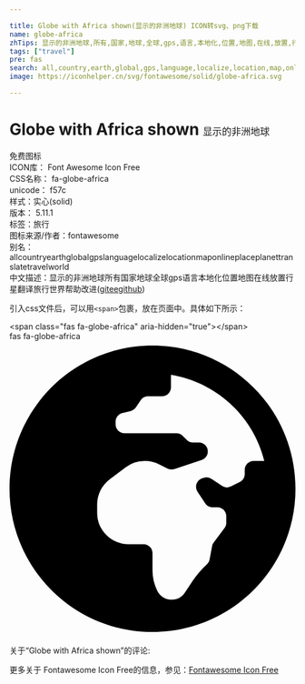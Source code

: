 ```yaml
---

title: Globe with Africa shown(显示的非洲地球) ICON转svg、png下载
name: globe-africa
zhTips: 显示的非洲地球,所有,国家,地球,全球,gps,语言,本地化,位置,地图,在线,放置,行星,翻译,旅行,世界
tags: ["travel"]
pre: fas
search: all,country,earth,global,gps,language,localize,location,map,online,place,planet,translate,travel,world
image: https://iconhelper.cn/svg/fontawesome/solid/globe-africa.svg

---
```


# Globe with Africa shown  <small style="font-size: 60%;font-weight: 100">显示的非洲地球</small>


<div class="detail-page">
<p>
<span><span class="badge-success badge">免费图标</span> </span>
<br/>
<span>
ICON库：
<span class="badge-secondary badge">Font Awesome Icon Free</span> 
</span>
<br/>
<span>
CSS名称：
<span class="badge-secondary badge">fa-globe-africa</span> 
</span>
<br/>
<span>
unicode：
<span class="badge-secondary badge">f57c</span> 
<copy-btn content='f57c' btn-title=""></copy-btn>
<copy-btn :content='String.fromCodePoint(parseInt("f57c", 16))' btn-title="复制U"></copy-btn>
</span><br/><span>样式：<span class="badge-light badge">实心(solid)</span></span>
<br/>
<span>
版本：
<span class="badge-secondary badge">5.11.1</span> 
</span><br/><span>标签：<span class="badge-light badge"><router-link to="/tags/travel.html">旅行</router-link></span></span>
<br/>
<span>图标来源/作者：<span class="badge-light badge">fontawesome</span></span> 
<br/>
<span>别名：<span class="badge-light badge">all</span><span class="badge-light badge">country</span><span class="badge-light badge">earth</span><span class="badge-light badge">global</span><span class="badge-light badge">gps</span><span class="badge-light badge">language</span><span class="badge-light badge">localize</span><span class="badge-light badge">location</span><span class="badge-light badge">map</span><span class="badge-light badge">online</span><span class="badge-light badge">place</span><span class="badge-light badge">planet</span><span class="badge-light badge">translate</span><span class="badge-light badge">travel</span><span class="badge-light badge">world</span></span><br/><span class="zh-detail">中文描述：<span class="badge-primary badge">显示的非洲地球</span><span class="badge-primary badge">所有</span><span class="badge-primary badge">国家</span><span class="badge-primary badge">地球</span><span class="badge-primary badge">全球</span><span class="badge-primary badge">gps</span><span class="badge-primary badge">语言</span><span class="badge-primary badge">本地化</span><span class="badge-primary badge">位置</span><span class="badge-primary badge">地图</span><span class="badge-primary badge">在线</span><span class="badge-primary badge">放置</span><span class="badge-primary badge">行星</span><span class="badge-primary badge">翻译</span><span class="badge-primary badge">旅行</span><span class="badge-primary badge">世界</span><span class="help-link"><span>帮助改进</span>(<a href="https://gitee.com/liuwave/icon-helper/edit/master/json/fontawesome/solid/globe-africa.json" target="_blank" rel="noopener noreferrer">gitee</a><a href="https://github.com/liuwave/icon-helper/edit/master/json/fontawesome/solid/globe-africa.json" target="_blank" rel="noopener noreferrer">github</a></span>)</span><br/>
</p>
</div>
<div class="alert alert-dark">
  <i class="fas fa-globe-africa fa-xs"></i>
  <i class="fas fa-globe-africa fa-sm"></i>
  <i class="fas fa-globe-africa fa-lg"></i>
  <i class="fas fa-globe-africa fa-2x"></i>
  <i class="fas fa-globe-africa fa-3x"></i>
  <i class="fas fa-globe-africa fa-5x"></i>
  <i class="fas fa-globe-africa fa-7x"></i>
</div>
<div>
  <p>引入css文件后，可以用<code>&lt;span&gt;</code>包裹，放在页面中。具体如下所示：    
  </p>
  <div class="alert alert-primary" style="font-size: 14px">
    &lt;span class="fas fa-globe-africa" aria-hidden="true"&gt;&lt;/span&gt;
    <copy-btn content='<span class="fas fa-globe-africa" aria-hidden="true"></span>'></copy-btn>
  </div>
  <div class="alert alert-secondary">
    <i class="fas fa-globe-africa"
    style="font-size: 24px"
    aria-hidden="true"></i> fas fa-globe-africa
    <copy-btn content="fas fa-globe-africa" btn-title="复制图标名称"></copy-btn>
  </div>
</div>
<div id="svg" class="svg-wrap">
<svg xmlns="http://www.w3.org/2000/svg" viewBox="0 0 496 512"><path d="M248 8C111.03 8 0 119.03 0 256s111.03 248 248 248 248-111.03 248-248S384.97 8 248 8zm160 215.5v6.93c0 5.87-3.32 11.24-8.57 13.86l-15.39 7.7a15.485 15.485 0 0 1-15.53-.97l-18.21-12.14a15.52 15.52 0 0 0-13.5-1.81l-2.65.88c-9.7 3.23-13.66 14.79-7.99 23.3l13.24 19.86c2.87 4.31 7.71 6.9 12.89 6.9h8.21c8.56 0 15.5 6.94 15.5 15.5v11.34c0 3.35-1.09 6.62-3.1 9.3l-18.74 24.98c-1.42 1.9-2.39 4.1-2.83 6.43l-4.3 22.83c-.62 3.29-2.29 6.29-4.76 8.56a159.608 159.608 0 0 0-25 29.16l-13.03 19.55a27.756 27.756 0 0 1-23.09 12.36c-10.51 0-20.12-5.94-24.82-15.34a78.902 78.902 0 0 1-8.33-35.29V367.5c0-8.56-6.94-15.5-15.5-15.5h-25.88c-14.49 0-28.38-5.76-38.63-16a54.659 54.659 0 0 1-16-38.63v-14.06c0-17.19 8.1-33.38 21.85-43.7l27.58-20.69a54.663 54.663 0 0 1 32.78-10.93h.89c8.48 0 16.85 1.97 24.43 5.77l14.72 7.36c3.68 1.84 7.93 2.14 11.83.84l47.31-15.77c6.33-2.11 10.6-8.03 10.6-14.7 0-8.56-6.94-15.5-15.5-15.5h-10.09c-4.11 0-8.05-1.63-10.96-4.54l-6.92-6.92a15.493 15.493 0 0 0-10.96-4.54H199.5c-8.56 0-15.5-6.94-15.5-15.5v-4.4c0-7.11 4.84-13.31 11.74-15.04l14.45-3.61c3.74-.94 7-3.23 9.14-6.44l8.08-12.11c2.87-4.31 7.71-6.9 12.89-6.9h24.21c8.56 0 15.5-6.94 15.5-15.5v-21.7C359.23 71.63 422.86 131.02 441.93 208H423.5c-8.56 0-15.5 6.94-15.5 15.5z"/></svg>
</div>
<detail full-name='fa-globe-africa'></detail>
<div>
<p>关于“Globe with Africa shown”的评论:</p>
</div>
<Vssue title="关于“Globe with Africa shown”的评论" ></Vssue>    
<div><p>更多关于  Fontawesome Icon Free的信息，参见：<a target="_blank" href="https://iconhelper.cn/fontawesome.html">Fontawesome Icon Free</a>
</p></div>
